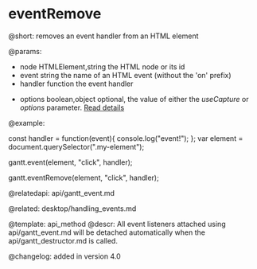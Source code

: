 eventRemove
=============

@short: 
	removes an event handler from an HTML element
	

@params:
- node				HTMLElement,string			the HTML node or its id
- event				string						the name of an HTML event (without the 'on' prefix)
- handler			function					the event handler
* options			boolean,object				optional, the value of either the <i>useCapture</i> or <i>options</i> parameter. <a href="https://developer.mozilla.org/en-US/docs/Web/API/EventTarget/removeEventListener">Read details</a>


@example:

const handler = function(event){
	console.log("event!");
};
var element = document.querySelector(".my-element");

gantt.event(element, "click", handler);

gantt.eventRemove(element, "click", handler);

@relatedapi: api/gantt_event.md

@related: desktop/handling_events.md

@template:	api_method
@descr:
All event listeners attached using api/gantt_event.md will be detached automatically when the api/gantt_destructor.md is called.

@changelog:
added in version 4.0